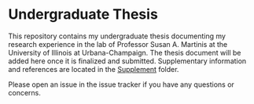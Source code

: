 # Undergraduate Thesis

This repository contains my undergraduate thesis documenting my research experience in the lab of Professor Susan A. Martinis at the University of Illinois at Urbana-Champaign. The thesis document will be added here once it is finalized and submitted. Supplementary information and references are located in the [Supplement](Supplement) folder.

Please open an issue in the issue tracker if you have any questions or concerns.
